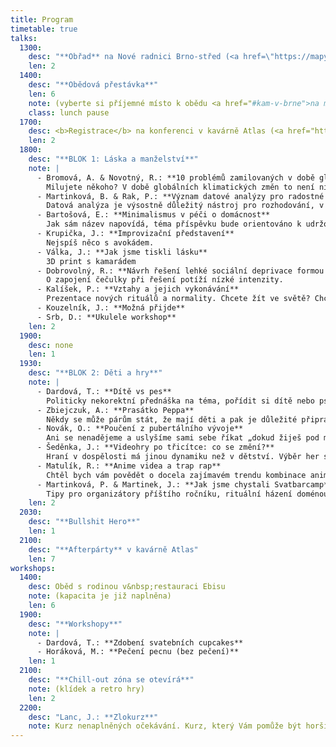```yaml
---
title: Program
timetable: true
talks:
  1300:
    desc: "**Obřad** na Nové radnici Brno-střed (<a href=\"https://mapy.cz/s/3pnZZ\">Dominikánské náměstí 1</a>)"
    len: 2
  1400:
    desc: "**Obědová přestávka**"
    len: 6
    note: (vyberte si příjemné místo k obědu <a href="#kam-v-brne">na mapě</a>)
    class: lunch pause
  1700:
    desc: <b>Registrace</b> na konferenci v kavárně Atlas (<a href="https://mapy.cz/s/3po0d">Žerotínovo náměstí 6</a>)
    len: 2
  1800:
    desc: "**BLOK 1: Láska a manželství**"
    note: |
      - Bromová, A. & Novotný, R.: **10 problémů zamilovaných v době globálních klimatických změn**  
        Milujete někoho? V době globálních klimatických změn to není nic lehkého. Nenechte se zaskočit a přijďte na přednášku o tom, jak se vypořádat 10 nejčastějšími problémy zamilovaných v předapokalyptickém světě.
      - Martinková, B. & Rak, P.: **Význam datové analýzy pro radostné manželství**  
        Datová analýza je výsostně důležitý nástroj pro rozhodování, v manželství absolutně nezbytný. Tuto tezi budeme demonstrovat na jednom případu — hned prvním velkém rozhodování novomanželů — svatební cesta.
      - Bartošová, E.: **Minimalismus v péči o domácnost**  
        Jak sám název napovídá, téma příspěvku bude orientováno k udržování pořádku v domácnosti obecně, s využitím konkrétních příkladů z prostředí sdíleného bytu praktikujícího minimalistickou metodu: dejte věcem svobodu najít si svoje místo.
      - Krupička, J.: **Improvizační představení**  
        Nejspíš něco s avokádem.
      - Válka, J.: **Jak jsme tiskli lásku**  
        3D print s kamarádem
      - Dobrovolný, R.: **Návrh řešení lehké sociální deprivace formou mačkání**  
        O zapojení čečulky při řešení potíží nízké intenzity.
      - Kalíšek, P.: **Vztahy a jejich vykonávání**  
        Prezentace nových rituálů a normality. Chcete žít ve světě? Chcete žít? Vezměte krumpáč a propoťte si triko. Erudice a zkušenosti na útesech ideace. Diskomfortní souostroví jednoho velkého vtipu.
      - Kouzelník, J.: **Možná přijde**
      - Srb, D.: **Ukulele workshop**
    len: 2
  1900:
    desc: none
    len: 1
  1930:
    desc: "**BLOK 2: Děti a hry**"
    note: |
      - Dardová, T.: **Dítě vs pes**  
        Politicky nekorektní přednáška na téma, pořídit si dítě nebo psa?
      - Zbiejczuk, A.: **Prasátko Peppa**  
        Někdy se může párům stát, že mají děti a pak je důležité připravit se na to, že je potřeba je zabavit a vybrat správné seriály, představíme si ten nejzásadnější: [Prasátko Peppa](https://en.wikipedia.org/wiki/Peppa_Pig).
      - Novák, O.: **Poučení z pubertálního vývoje**  
        Ani se nenadějeme a uslyšíme sami sebe říkat „dokud žiješ pod mou střechou ...“ Léta dospívání a resocializace jsou náročnou zkouškou pro puboše i rodiče, a ani my jsme nebyli výjimkou. Na názorných příkladech si vysvětlíme, jak dětem předat to nejlepší z vlastního dospívání a na které chyby je naopak upozornit. Poslouchat nás nebudou, to je jasné, ale není hezčí věty, než „já ti to říkal/a!“
      - Šeděnka, J.: **Videohry po třicítce: co se změní?**  
        Hraní v dospělosti má jinou dynamiku než v dětství. Výběr her s pomocí HLTB a Metacritic. Jak skloubit hraní s prací a rodinou? Kde sehnat spoluhráče?
      - Matulík, R.: **Anime videa a trap rap**  
        Chtěl bych vám povědět o docela zajímavém trendu kombinace anime videí a tvrdého trap rapu. Fakt to k sobě super sedí.
      - Martinková, P. & Martinek, J.: **Jak jsme chystali Svatbarcamp**  
        Tipy pro organizátory příštího ročníku, rituální házení doménou.
    len: 2
  2030:
    desc: "**Bullshit Hero**"
    len: 1
  2100:
    desc: "**Afterpárty** v kavárně Atlas"
    len: 7
workshops:
  1400:
    desc: Oběd s rodinou v&nbsp;restauraci Ebisu
    note: (kapacita je již naplněna)
    len: 6
  1900:
    desc: "**Workshopy**"
    note: |
      - Dardová, T.: **Zdobení svatebních cupcakes**
      - Horáková, M.: **Pečení pecnu (bez pečení)**
    len: 1
  2100:
    desc: "**Chill-out zóna se otevírá**"
    note: (klídek a retro hry)
    len: 2
  2200:
    desc: "Lanc, J.: **Zlokurz**"
    note: Kurz nenaplněných očekávání. Kurz, který Vám pomůže být horším člověkem.
---
```


